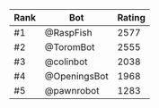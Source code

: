 Rank|Bot|Rating
---|---|---
#1|@RaspFish|2577
#2|@ToromBot|2555
#3|@colinbot|2038
#4|@OpeningsBot|1968
#5|@pawnrobot|1283
